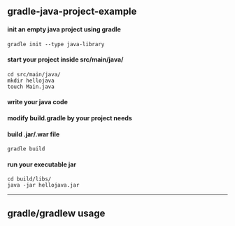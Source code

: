 ## gradle-java-project-example

#### init an empty java project using gradle
```
gradle init --type java-library
```

#### start your project inside src/main/java/
```
cd src/main/java/
mkdir hellojava
touch Main.java
```

#### write your java code 

#### modify build.gradle by your project needs

#### build .jar/.war file
```
gradle build
```

#### run your executable jar
```
cd build/libs/
java -jar hellojava.jar
```

-----------------------------------

## gradle/gradlew usage






